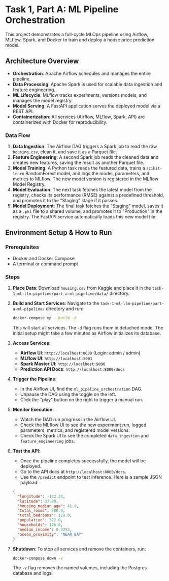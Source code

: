 # Task 1, Part A: ML Pipeline Orchestration

This project demonstrates a full-cycle MLOps pipeline using Airflow, MLflow, Spark, and Docker to train and deploy a house price prediction model.

## Architecture Overview

- **Orchestration**: Apache Airflow schedules and manages the entire pipeline.
- **Data Processing**: Apache Spark is used for scalable data ingestion and feature engineering.
- **ML Lifecycle**: MLflow tracks experiments, versions models, and manages the model registry.
- **Model Serving**: A FastAPI application serves the deployed model via a REST API.
- **Containerization**: All services (Airflow, MLflow, Spark, API) are containerized with Docker for reproducibility.

### Data Flow

1.  **Data Ingestion**: The Airflow DAG triggers a Spark job to read the raw `housing.csv`, clean it, and save it as a Parquet file.
2.  **Feature Engineering**: A second Spark job reads the cleaned data and creates new features, saving the result as another Parquet file.
3.  **Model Training**: A Python task reads the featured data, trains a `scikit-learn` RandomForest model, and logs the model, parameters, and metrics to MLflow. The new model version is registered in the MLflow Model Registry.
4.  **Model Evaluation**: The next task fetches the latest model from the registry, checks its performance (RMSE) against a predefined threshold, and promotes it to the "Staging" stage if it passes.
5.  **Model Deployment**: The final task fetches the "Staging" model, saves it as a `.pkl` file to a shared volume, and promotes it to "Production" in the registry. The FastAPI service automatically loads this new model file.

## Environment Setup & How to Run

### Prerequisites

-   Docker and Docker Compose
-   A terminal or command prompt

### Steps

1.  **Place Data**: Download `housing.csv` from Kaggle and place it in the `task-1-ml-llm-pipeline/part-a-ml-pipeline/data/` directory.

2.  **Build and Start Services**: Navigate to the `task-1-ml-llm-pipeline/part-a-ml-pipeline/` directory and run:
    ```bash
    docker-compose up --build -d
    ```
    This will start all services. The `-d` flag runs them in detached mode. The initial setup might take a few minutes as Airflow initializes its database.

3.  **Access Services**:
    -   **Airflow UI**: `http://localhost:8080` (Login: admin / admin)
    -   **MLflow UI**: `http://localhost:5001`
    -   **Spark Master UI**: `http://localhost:9090`
    -   **Prediction API Docs**: `http://localhost:8000/docs`

4.  **Trigger the Pipeline**:
    -   In the Airflow UI, find the `ml_pipeline_orchestration` DAG.
    -   Unpause the DAG using the toggle on the left.
    -   Click the "play" button on the right to trigger a manual run.

5.  **Monitor Execution**:
    -   Watch the DAG run progress in the Airflow UI.
    -   Check the MLflow UI to see the new experiment run, logged parameters, metrics, and registered model versions.
    -   Check the Spark UI to see the completed `data_ingestion` and `feature_engineering` jobs.

6.  **Test the API**:
    -   Once the pipeline completes successfully, the model will be deployed.
    -   Go to the API docs at `http://localhost:8000/docs`.
    -   Use the `/predict` endpoint to test inference. Here is a sample JSON payload:
    ```json
    {
      "longitude": -122.23,
      "latitude": 37.88,
      "housing_median_age": 41.0,
      "total_rooms": 880.0,
      "total_bedrooms": 129.0,
      "population": 322.0,
      "households": 126.0,
      "median_income": 8.3252,
      "ocean_proximity": "NEAR BAY"
    }
    ```

7.  **Shutdown**: To stop all services and remove the containers, run:
    ```bash
    docker-compose down -v
    ```
    The `-v` flag removes the named volumes, including the Postgres database and logs.

